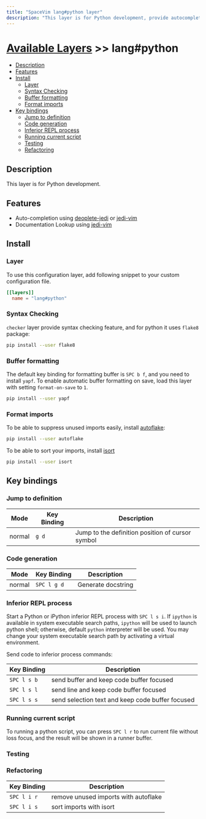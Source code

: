 ```yaml
---
title: "SpaceVim lang#python layer"
description: "This layer is for Python development, provide autocompletion, syntax checking, code format for python file."
---
```


# [Available Layers](../../) >> lang#python

<!-- vim-markdown-toc GFM -->

- [Description](#description)
- [Features](#features)
- [Install](#install)
  - [Layer](#layer)
  - [Syntax Checking](#syntax-checking)
  - [Buffer formatting](#buffer-formatting)
  - [Format imports](#format-imports)
- [Key bindings](#key-bindings)
  - [Jump to definition](#jump-to-definition)
  - [Code generation](#code-generation)
  - [Inferior REPL process](#inferior-repl-process)
  - [Running current script](#running-current-script)
  - [Testing](#testing)
  - [Refactoring](#refactoring)

<!-- vim-markdown-toc -->

## Description

This layer is for Python development.

## Features

- Auto-completion using [deoplete-jedi](https://github.com/zchee/deoplete-jedi) or [jedi-vim](https://github.com/davidhalter/jedi-vim)
- Documentation Lookup using [jedi-vim](https://github.com/davidhalter/jedi-vim)

## Install

### Layer

To use this configuration layer, add following snippet to your custom configuration file.

```toml
[[layers]]
  name = "lang#python"
```

### Syntax Checking

`checker` layer provide syntax checking feature, and for python it uses `flake8` package:

```sh
pip install --user flake8
```

### Buffer formatting

The default key binding for formatting buffer is `SPC b f`, and you need to install `yapf`. To enable automatic buffer formatting on save, load this layer with setting `format-on-save` to `1`.

```sh
pip install --user yapf
```

### Format imports

To be able to suppress unused imports easily, install [autoflake](https://github.com/myint/autoflake):

```sh
pip install --user autoflake
```

To be able to sort your imports, install [isort](https://github.com/timothycrosley/isort)

```sh
pip install --user isort
```

## Key bindings

### Jump to definition

| Mode   | Key Binding | Description                                      |
| ------ | ----------- | ------------------------------------------------ |
| normal | `g d`       | Jump to the definition position of cursor symbol |

### Code generation

| Mode   | Key Binding | Description        |
| ------ | ----------- | ------------------ |
| normal | `SPC l g d` | Generate docstring |

### Inferior REPL process

Start a Python or iPython inferior REPL process with `SPC l s i`. If `ipython` is available in system executable search paths, `ipython` will be used to launch python shell; otherwise, default `python` interpreter will be used. You may change your system executable search path by activating a virtual environment.

Send code to inferior process commands:

| Key Binding | Description                                      |
| ----------- | ------------------------------------------------ |
| `SPC l s b` | send buffer and keep code buffer focused         |
| `SPC l s l` | send line and keep code buffer focused           |
| `SPC l s s` | send selection text and keep code buffer focused |

### Running current script

To running a python script, you can press `SPC l r` to run current file without loss focus, and the result will be shown in a runner buffer.

### Testing

### Refactoring

| Key Binding | Description                          |
| ----------- | ------------------------------------ |
| `SPC l i r` | remove unused imports with autoflake |
| `SPC l i s` | sort imports with isort              |
